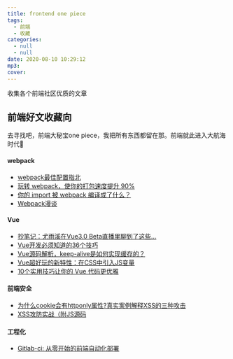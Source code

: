 ```yaml
---
title: frontend one piece
tags:
  - 前端
  - 收藏
categories:
  - null
  - null
date: 2020-08-10 10:29:12
mp3:
cover:
---
```

收集各个前端社区优质的文章
<!-- more -->
## 前端好文收藏向

去寻找吧，前端大秘宝one piece，我把所有东西都留在那。前端就此进入大航海时代🐶

#### webpack

- [webpack最佳配置指北](https://mp.weixin.qq.com/s/6sV4wF5LwSXQhd-OKjwkOg)
- [玩转 webpack，使你的打包速度提升 90%](https://mp.weixin.qq.com/s/o3flb6peR2VL9VAKYRQwZQ)
- [你的 import 被 webpack 编译成了什么？](https://mp.weixin.qq.com/s/DJrmP4KStjujtydQoh1Ncg)
- [Webpack漫谈](https://mp.weixin.qq.com/s/mcQuU7PWxczvnTGFw5W1FQ)

#### Vue

- [抄笔记：尤雨溪在Vue3.0 Beta直播里聊到了这些…](https://mp.weixin.qq.com/s/tsaSfAged0yO7hKkGGQbtw)
- [Vue开发必须知道的36个技巧](https://mp.weixin.qq.com/s/synjBGTEe1YVMSDGaTc5pQ)
- [Vue源码解析，keep-alive是如何实现缓存的？](https://mp.weixin.qq.com/s/z5kAkyAzsj6erfWUQSN3UA)
- [Vue超好玩的新特性：在CSS中引入JS变量](https://mp.weixin.qq.com/s/CPE11TSmXwtMVuDy5H_Bew)
- [10个实用技巧让你的 Vue 代码更优雅](https://mp.weixin.qq.com/s/PSdxI6hjlhvJagltqFr7Jg)

#### 前端安全

- [为什么cookie会有httponly属性?真实案例解释XSS的三种攻击](https://mp.weixin.qq.com/s/w0N-jxJ7S6C7bFC8g3NP3A)
- [XSS攻防实战（附JS源码](https://mp.weixin.qq.com/s/_2WeheJfK8ao3HrI4TXa8w)

#### 工程化
- [Gitlab-ci: 从零开始的前端自动化部署](https://mp.weixin.qq.com/s/NH6EzRgFrhS6z2jYnI2E2Q)
